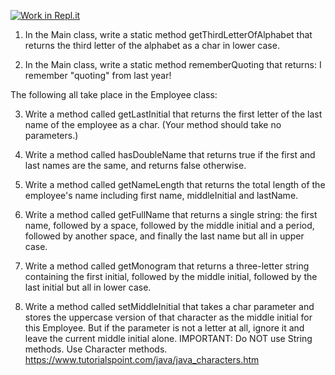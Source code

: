 [![Work in Repl.it](https://classroom.github.com/assets/work-in-replit-14baed9a392b3a25080506f3b7b6d57f295ec2978f6f33ec97e36a161684cbe9.svg)](https://classroom.github.com/online_ide?assignment_repo_id=3013149&assignment_repo_type=AssignmentRepo)
1)  In the Main class, write a static method getThirdLetterOfAlphabet that returns the third letter of the alphabet as a char in lower case.

2)  In the Main class, write a static method rememberQuoting that returns: 
                 I remember "quoting" from last year!

The following all take place in the Employee class:

3) Write a method called getLastInitial that returns the first letter of the last name of the employee as a char. (Your method should take no parameters.)

4) Write a method called hasDoubleName that returns true if the first and last names are the same, and returns false otherwise.

5) Write a method called getNameLength that returns the total length of the employee's name including first name, middleInitial and lastName.

6)  Write a method called getFullName that returns a single string: the first name, followed by a space, followed by the middle initial and a period, followed by another space, and finally the last name but all in upper case.

7)  Write a method called getMonogram that returns a three-letter string containing the first initial, followed by the middle initial, followed by the last initial but all in lower case.

8)  Write a method called setMiddleInitial that takes a char parameter and stores the uppercase version of that character as the middle initial for this Employee. But if the parameter is not a letter at all, ignore it and leave the current middle initial alone. IMPORTANT:  Do NOT use String methods.  Use Character methods.
                            https://www.tutorialspoint.com/java/java_characters.htm



